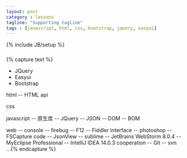 ```yaml
---
layout: post
category : lessons
tagline: "Supporting tagline"
tags : [javascript, html, css, bootstrap, jquery, easyui]
---
```

{% include JB/setup %}

###
{% capture text %}
<html html>
<head>
<title>关于我</title>
<meta charset="Chinese"/>
<link rel="stylesheet" href="Bootstrap.css"/>
<script  type="text/skill" src="JQuery.js"></script>
<script  type="text/skill" src="Bootstrap.js"></script>
<script  type="text/skill" src="jquery.easyui.js"></script>

</head>
<body>
  <div id="frame_lib">
     <ul>
        <li>JQuery</li>
        <li>Easyui</li>
        <li>Bootstrap</li>
     </ul>
  </div>
  <div id="main">
    <p>
       html
           -- HTML api
    </p>
    <p>css</p>
    <p>
       javascript
            -- 原生库
            -- JQuery
            -- JSON
            -- DOM
            -- BOM
    </p>
  </div>
  <div id="tools">
       web
            --  console
            --  firebug
            --  F12
            --  Fiddler
       interface
            --  photoshop
            --  FSCapture
       code
            --  JsonView
            --  sublime
            --  JetBrains WebStorm 8.0.4
            --  MyEclipse Professional
            --  IntelliJ IDEA 14.0.3
       cooperation
            --  Git
            --  svn
  </div>
</body>
...{% endcapture %}



